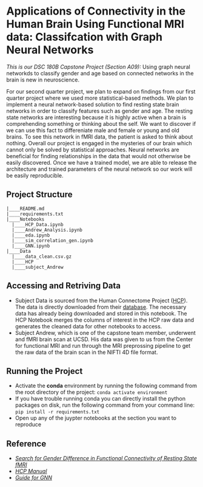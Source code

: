 # Applications of Connectivity in the Human Brain Using Functional MRI data: Classifcation with Graph Neural Networks

_This is our DSC 180B Capstone Project (Section A09):_ Using graph neural networkds to classify gender and age based on connected networks in the brain is new in neuroscience. 

For our second quarter project, we plan to expand on findings from our first quarter project where we used more statistical-based methods. We plan to implement a neural network-based solution to find resting state brain networks in order to classify features such as gender and age. The resting state networks are interesting because it is highly active when a brain is comprehending something or thinking about the self. We want to discover if we can use this fact to differeniate male and female or young and old brains. To see this network in fMRI data, the patient is asked to think about nothing. Overall our project is engaged in the mysteries of our brain which cannot only be solved by statistical approaches. Neural networks are beneficial for finding relationships in the data that would not otherwise be easily discovered. Once we have a trained model, we are able to release the architecture and trained parameters of the neural network so our work will be easily reproducible.

## Project Structure

```
|____README.md
|____requirements.txt
|____Notebooks
  |____HCP_Data.ipynb
  |____Andrew_Analysis.ipynb
  |____eda.ipynb
  |____sim_correlation_gen.ipynb
  |____GNN.ipynb
|____Data
  |____data_clean.csv.gz
  |____HCP
  |____subject_Andrew
```

## Accessing and Retriving Data

 * Subject Data is sourced from the Human Connectome Project ([HCP](https://www.humanconnectome.org/study/hcp-young-adult)). The data is directly downloaded from their [database](https://db.humanconnectome.org/app/template/Login.vm;jsessionid=A179A9A1C462DE17533CA546A12C0485). The necessary data has already being downloaded and stored in this notebook. The HCP Notebook merges the columns of interest in the HCP raw data and generates the cleaned data for other notebooks to access.
 * Subject Andrew, which is one of the capstone team member, underwent and fMRI brain scan at UCSD. His data was given to us from the Center for functional MRI and run through the MRI preprossing pipeline to get the raw data of the brain scan in the NIFTI 4D file format.

## Running the Project

 * Activate the **conda** environment by running the following command from the root directory of the project: `conda activate environment`
 * If you have trouble running conda you can directly install the python packages on disk, run the following command from your command line: `pip install -r requirements.txt`
 * Open up any of the juypter notebooks at the section you want to reproduce

## Reference

* [_Search for Gender Difference in Functional Connectivity of Resting State fMRI_](https://ceur-ws.org/Vol-2022/paper26.pdf)
* [_HCP Manual_](https://humanconnectome.org/storage/app/media/documentation/s1200/HCP_S1200_Release_Reference_Manual.pdf)
* [_Guide for GNN_](https://www.datacamp.com/tutorial/comprehensive-introduction-graph-neural-networks-gnns-tutorial)

